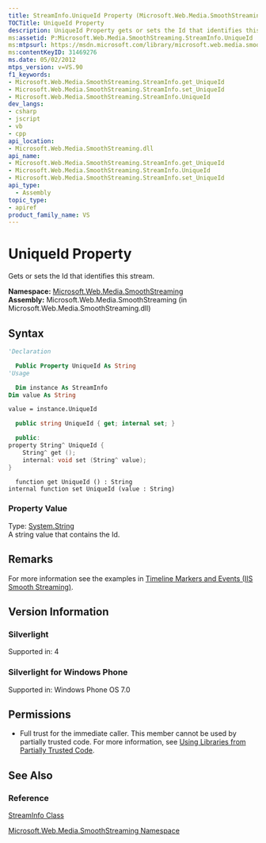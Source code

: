 ```yaml
---
title: StreamInfo.UniqueId Property (Microsoft.Web.Media.SmoothStreaming)
TOCTitle: UniqueId Property
description: UniqueId Property gets or sets the Id that identifies this stream.
ms:assetid: P:Microsoft.Web.Media.SmoothStreaming.StreamInfo.UniqueId
ms:mtpsurl: https://msdn.microsoft.com/library/microsoft.web.media.smoothstreaming.streaminfo.uniqueid(v=VS.90)
ms:contentKeyID: 31469276
ms.date: 05/02/2012
mtps_version: v=VS.90
f1_keywords:
- Microsoft.Web.Media.SmoothStreaming.StreamInfo.get_UniqueId
- Microsoft.Web.Media.SmoothStreaming.StreamInfo.set_UniqueId
- Microsoft.Web.Media.SmoothStreaming.StreamInfo.UniqueId
dev_langs:
- csharp
- jscript
- vb
- cpp
api_location:
- Microsoft.Web.Media.SmoothStreaming.dll
api_name:
- Microsoft.Web.Media.SmoothStreaming.StreamInfo.get_UniqueId
- Microsoft.Web.Media.SmoothStreaming.StreamInfo.UniqueId
- Microsoft.Web.Media.SmoothStreaming.StreamInfo.set_UniqueId
api_type:
  - Assembly
topic_type:
- apiref
product_family_name: VS
---
```


# UniqueId Property

Gets or sets the Id that identifies this stream.

**Namespace:**  [Microsoft.Web.Media.SmoothStreaming](microsoft-web-media-smoothstreaming-namespace_1.md)  
**Assembly:**  Microsoft.Web.Media.SmoothStreaming (in Microsoft.Web.Media.SmoothStreaming.dll)

## Syntax

```vb
'Declaration

  Public Property UniqueId As String
'Usage

  Dim instance As StreamInfo
Dim value As String

value = instance.UniqueId
```

```csharp
  public string UniqueId { get; internal set; }
```

```cpp
  public:
property String^ UniqueId {
    String^ get ();
    internal: void set (String^ value);
}
```

```jscript
  function get UniqueId () : String
internal function set UniqueId (value : String)
```

### Property Value

Type: [System.String](https://msdn.microsoft.com/library/s1wwdcbf)  
A string value that contains the Id.  

## Remarks

For more information see the examples in [Timeline Markers and Events (IIS Smooth Streaming)](timeline-markers-and-events.md).

## Version Information

### Silverlight

Supported in: 4  

### Silverlight for Windows Phone

Supported in: Windows Phone OS 7.0  

## Permissions

  - Full trust for the immediate caller. This member cannot be used by partially trusted code. For more information, see [Using Libraries from Partially Trusted Code](https://msdn.microsoft.com/library/8skskf63).

## See Also

### Reference

[StreamInfo Class](streaminfo-class-microsoft-web-media-smoothstreaming_1.md)

[Microsoft.Web.Media.SmoothStreaming Namespace](microsoft-web-media-smoothstreaming-namespace_1.md)
